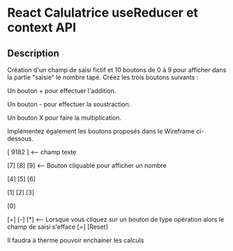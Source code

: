 # React Calulatrice useReducer et context API

## Description
Création d'un champ de saisi fictif et 10 boutons de 0 à 9 pour afficher dans la partie "saisie" le nombre tapé. Créez les trois boutons suivants :

  Un bouton + pour effectuer l'addition.

  Un bouton - pour effectuer la soustraction.

  Un bouton X pour faire la multiplication.

  Implémentez également les boutons proposés dans le Wireframe ci-dessous.

  [ 9182 ]  <-- champ texte

  [7] [8] [9]   <-- Bouton cliquable pour afficher un nombre 

  [4] [5] [6]

  [1] [2] [3]

  [0]

  [+] [-] [*] <-- Lorsque vous cliquez sur un bouton de type opération alors le champ de saisi s'efface
  [=]
  [Reset]

  Il faudra à therme pouvoir enchainer les calculs